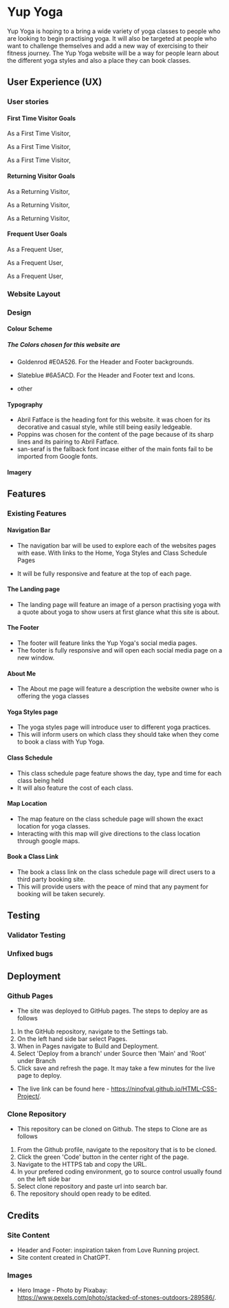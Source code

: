 # Yup Yoga

Yup Yoga is hoping to a bring a wide variety of yoga classes to people who are looking to begin practising yoga. It will also be targeted at people who want to challenge themselves and add a new way of exercising to their fitness journey. The Yup Yoga website will be a way for people learn about the different yoga styles and also a place they can book classes.

## User Experience (UX)

### User stories

#### First Time Visitor Goals

As a First Time Visitor,

As a First Time Visitor,

As a First Time Visitor,

#### Returning Visitor Goals

As a Returning Visitor,

As a Returning Visitor,

As a Returning Visitor,

#### Frequent User Goals

As a Frequent User,

As a Frequent User,

As a Frequent User,

### Website Layout

### Design

#### Colour Scheme

##### The Colors chosen for this website are

- Goldenrod #E0A526. For the Header and Footer backgrounds.

- Slateblue #6A5ACD. For the Header and Footer text and Icons.

- other

#### Typography

- Abril Fatface is the heading font for this website. it was choen for its decorative and casual style, while still being easily ledgeable.
- Poppins was chosen for the content of the page because of its sharp lines and its pairing to Abril Fatface.
- san-seraf is the fallback font incase either of the main fonts fail to be imported from Google fonts.

#### Imagery

## Features

### Existing Features

#### Navigation Bar

- The navigation bar will be used to explore each of the websites pages with ease. With links to the Home, Yoga Styles and Class Schedule Pages

- It will be fully responsive and feature at the top of each page.

#### The Landing page

- The landing page will feature an image of a person practising yoga with a quote about yoga to show users at first glance what this site is about.

#### The Footer

- The footer will feature links the Yup Yoga's social media pages.
- The footer is fully responsive and will open each social media page on a new window.

#### About Me

- The About me page will feature a description the website owner who is offering the yoga classes

#### Yoga Styles page

- The yoga styles page will introduce user to different yoga practices.
- This will inform users on which class they should take when they come to book a class with Yup Yoga.

#### Class Schedule

- This class schedule page feature shows the day, type and time for each class being held
- It will also feature the cost of each class.

#### Map Location

- The map feature on the class schedule page will shown the exact location for yoga classes.
- Interacting with this map will give directions to the class location through google maps.

#### Book a Class Link

- The book a class link on the class schedule page will direct users to a third party booking site.
- This will provide users with the peace of mind that any payment for booking will be taken securely.

## Testing

### Validator Testing

### Unfixed bugs

## Deployment

### Github Pages

- The site was deployed to GitHub pages. The steps to deploy are as follows

1. In the GitHub repository, navigate to the Settings tab.
2. On the left hand side bar select Pages.
3. When in Pages navigate to Build and Deployment.
4. Select 'Deploy from a branch' under Source then 'Main' and 'Root' under Branch
5. Click save and refresh the page. It may take a few minutes for the live page to deploy.

- The live link can be found here - <https://ninofval.github.io/HTML-CSS-Project/>.

### Clone Repository

- This repository can be cloned on Github. The steps to Clone are as follows

1. From the Github profile, navigate to the repository that is to be cloned.
2. Click the green 'Code' button in the center right of the page.
3. Navigate to the HTTPS tab and copy the URL.
4. In your prefered coding environment, go to source control usually found on the left  side bar
5. Select clone repository and paste url into search bar.
6. The repository should open ready to be edited.

## Credits

### Site Content

- Header and Footer: inspiration taken from Love Running project.
- Site content created in ChatGPT.

### Images

- Hero Image - Photo by Pixabay: <https://www.pexels.com/photo/stacked-of-stones-outdoors-289586/>.
